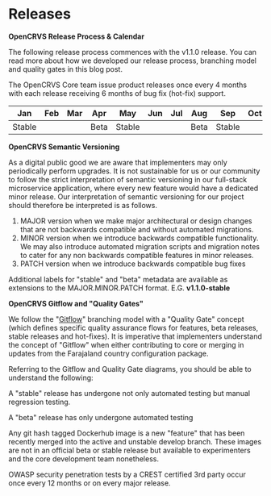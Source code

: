 # Releases

**OpenCRVS Release Process & Calendar**



The following release process commences with the v1.1.0 release.  You can read more about how we developed our release process, branching model and quality gates in this blog post.

The OpenCRVS Core team issue product releases once every 4 months with each release receiving 6 months of bug fix (hot-fix) support.

| Jan    | Feb | Mar | Apr  | May    | Jun | Jul | Aug  | Sep    | Oct | Nov | Dec  |
| ------ | --- | --- | ---- | ------ | --- | --- | ---- | ------ | --- | --- | ---- |
| Stable |     |     | Beta | Stable |     |     | Beta | Stable |     |     | Beta |



**OpenCRVS Semantic Versioning**

As a digital public good we are aware that implementers may only periodically perform upgrades. It is not sustainable for us or our community to follow the strict interpretation of semantic versioning in our full-stack microservice application, where every new feature would have a dedicated minor release. Our interpretation of semantic versioning for our project should therefore be interpreted is as follows.

1. MAJOR version when we make major architectural or design changes that are not backwards compatible and without automated migrations.
2. MINOR version when we introduce backwards compatible functionality.  We may also introduce automated migration scripts and migration notes to cater for any non backwards compatible features in minor releases.&#x20;
3. PATCH version when we introduce backwards compatible bug fixes

Additional labels for "stable" and "beta" metadata are available as extensions to the MAJOR.MINOR.PATCH format. E.G. **v1.1.0-stable**



**OpenCRVS Gitflow and "Quality Gates"**

We follow the "[Gitflow](https://www.atlassian.com/git/tutorials/comparing-workflows/gitflow-workflow)" branching model with a "Quality Gate" concept (which defines specific quality assurance flows for features, beta releases, stable releases and hot-fixes).  It is imperative that implementers understand the concept of "Gitflow" when either contributing to core or merging in updates from the Farajaland country configuration package.



Referring to the Gitflow and Quality Gate diagrams, you should be able to understand the following:

A "stable" release has  undergone not only automated testing but manual regression testing.

A "beta" release has only undergone automated testing

Any git hash tagged Dockerhub image is a new "feature" that has been recently merged into the active and unstable develop branch.  These images are not in an official beta or stable release but available to experimenters and the core development team nonetheless.

OWASP security penetration tests by a CREST certified 3rd party occur once every 12 months or on every major release.





